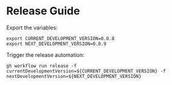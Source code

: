 # Release Guide

Export the variables:

```shell
export CURRENT_DEVELOPMENT_VERSION=0.0.8
export NEXT_DEVELOPMENT_VERSION=0.0.9
```

Trigger the release automation:

```shell
gh workflow run release -f currentDevelopmentVersion=${CURRENT_DEVELOPMENT_VERSION} -f nextDevelopmentVersion=${NEXT_DEVELOPMENT_VERSION}
```